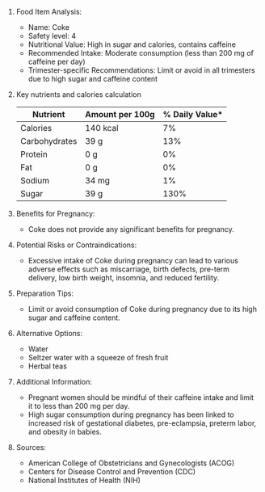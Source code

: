 1. Food Item Analysis:

    - Name: Coke
    - Safety level: 4
    - Nutritional Value: High in sugar and calories, contains caffeine
    - Recommended Intake: Moderate consumption (less than 200 mg of caffeine per day)
    - Trimester-specific Recommendations: Limit or avoid in all trimesters due to high sugar and caffeine content

2. Key nutrients and calories calculation

    | Nutrient      | Amount per 100g | % Daily Value* |
    |---------------|-----------------|----------------|
    | Calories      | 140 kcal        | 7%             |
    | Carbohydrates | 39 g            | 13%            |
    | Protein       | 0 g             | 0%             |
    | Fat           | 0 g            | 0%             |
    | Sodium        | 34 mg           | 1%             |
    | Sugar         | 39 g            | 130%           |

3. Benefits for Pregnancy:

    - Coke does not provide any significant benefits for pregnancy.

4. Potential Risks or Contraindications:

    - Excessive intake of Coke during pregnancy can lead to various adverse effects such as miscarriage, birth defects, pre-term delivery, low birth weight, insomnia, and reduced fertility.

5. Preparation Tips:

    - Limit or avoid consumption of Coke during pregnancy due to its high sugar and caffeine content.

6. Alternative Options:

    - Water
    - Seltzer water with a squeeze of fresh fruit
    - Herbal teas

7. Additional Information:

    - Pregnant women should be mindful of their caffeine intake and limit it to less than 200 mg per day.
    - High sugar consumption during pregnancy has been linked to increased risk of gestational diabetes, pre-eclampsia, preterm labor, and obesity in babies.

8. Sources:

    - American College of Obstetricians and Gynecologists (ACOG)
    - Centers for Disease Control and Prevention (CDC)
    - National Institutes of Health (NIH)